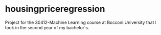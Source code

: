 # housingpriceregression
Project for the 30412-Machine Learning course at Bocconi University that I took in the second year of my bachelor's. 
